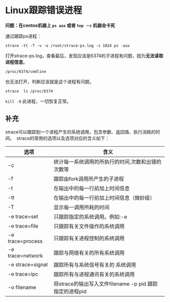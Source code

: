 # Linux跟踪错误进程
**问题：在centos机器上 `ps aux` 或者 `top －c` 机器会卡死**

通过跟踪ps进程：
```shell
strace -tt -T -v -o /root/strace-ps.log -s 1024 ps -aux
```

打开strace-ps.log，查看最后，发现应该是6374的子进程有问题，因为**无法读取进程信息**。
```shell
/proc/6374/cmdline
```
也无法打开，判断应该就是这个进程有问题。
```shell
strace  ls /proc/6374
```
`kill -9` 此进程，一切恢复正常。

## 补充
strace可以跟踪到一个进程产生的系统调用，包含参数、返回值、执行消耗的时间。
 strace的常用的选项以及选项对应的含义如下：

 选项 | 含义 
|------|---------|
| -c |  统计每一系统调用的所执行的时间,次数和出错的次数等 |
| -f | 跟踪由fork调用所产生的子进程 |
|-t| 在输出中的每一行前加上时间信息|
|-tt |在输出中的每一行前加上时间信息（微妙级） |
|-T| 显示每一调用所耗的时间|
|-e trace=set |只跟踪指定的系统调用。例如:-e |trace=open,close,read,write表示只跟踪这四个系统调用。默认的为set=all |
|-e trace=file |只跟踪有关文件操作的系统调用|
|-e trace=process |只跟踪有关进程控制的系统调用|
|-e trace=network |跟踪与网络有关的所有系统调用|
|-e strace=signal |跟踪所有与系统信号有关的 系统调用|
|-e trace=ipc |跟踪所有与进程通讯有关的系统调用|
|-o filename |将strace的输出写入文件filename -p pid 跟踪指定的进程pid|


